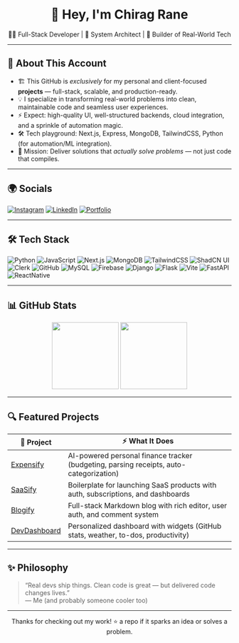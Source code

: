 <h1 align="center">🚀 Hey, I'm Chirag Rane</h1>
<p align="center">👨‍💻 Full-Stack Developer | 🧱 System Architect | 🔧 Builder of Real-World Tech</p>

---

## 🧠 About This Account

- 🏗 This GitHub is *exclusively* for my personal and client-focused **projects** — full-stack, scalable, and production-ready.
- 💡 I specialize in transforming real-world problems into clean, maintainable code and seamless user experiences.
- ⚡ Expect: high-quality UI, well-structured backends, cloud integration, and a sprinkle of automation magic.
- 🛠 Tech playground: Next.js, Express, MongoDB, TailwindCSS, Python (for automation/ML integration).
- 🎯 Mission: Deliver solutions that *actually solve problems* — not just code that compiles.

---

## 🌍 Socials

[![Instagram](https://img.shields.io/badge/Instagram-%23E4405F.svg?style=flat&logo=instagram&logoColor=white)](https://www.instagram.com/chiragrane04/)
[![LinkedIn](https://img.shields.io/badge/LinkedIn-%230077B5.svg?style=flat&logo=linkedin&logoColor=white)](https://www.linkedin.com/in/chirag-rane-2a7ba5270/)
[![Portfolio](https://img.shields.io/badge/Portfolio-Coming_Soon-blue)](#)

---

## 🛠️ Tech Stack

![Python](https://img.shields.io/badge/-Python-3776AB?style=flat&logo=python&logoColor=white)
![JavaScript](https://img.shields.io/badge/-JavaScript-F7DF1E?style=flat&logo=javascript&logoColor=black)
![Next.js](https://img.shields.io/badge/-Next.js-black?style=flat&logo=next.js)
![MongoDB](https://img.shields.io/badge/-MongoDB-47A248?style=flat&logo=mongodb&logoColor=white)
![TailwindCSS](https://img.shields.io/badge/-TailwindCSS-38B2AC?style=flat&logo=tailwind-css)
![ShadCN UI](https://img.shields.io/badge/-ShadCN-111827?style=flat&logo=react&logoColor=white)
![Clerk](https://img.shields.io/badge/-Clerk-F44?style=flat&logo=clerk&logoColor=white)
![GitHub](https://img.shields.io/badge/-GitHub-181717?style=flat&logo=github)
![MySQL](https://img.shields.io/badge/-MySql-181717?style=flat&logo=mysql&logoColor=orange)
![Firebase](https://img.shields.io/badge/-Firebase-181717?style=flat&logo=Firebase&logoColor=yellow)
![Django](https://img.shields.io/badge/-Django-181717?style=flat&logo=Django&logoColor=green)
![Flask](https://img.shields.io/badge/-Flask-181717?style=flat&logo=Flask&logoColor=sky)
![Vite](https://img.shields.io/badge/-Vite-181717?style=flat&logo=Vite&logoColor=purple)
![FastAPI](https://img.shields.io/badge/-FastApi-181717?style=flat&logo=FastApi&logoColor=teal)
![ReactNative](https://img.shields.io/badge/-reactnative-181717?style=flat&logo=reactnative&logoColor=emerald)

---

## 📊 GitHub Stats

<div align="center">
  <img height="150em" src="https://github-readme-stats.vercel.app/api?username=chiragRane-Projects&show_icons=true&theme=radical" />
  <img height="150em" src="https://github-readme-stats.vercel.app/api/top-langs/?username=chiragRane-Projects&layout=compact&theme=radical" />
</div>

---

## 🔍 Featured Projects

| 💼 Project | ⚡ What It Does |
|-----------|----------------|
| [Expensify](https://github.com/heychirag-projects/Expensify) | AI-powered personal finance tracker (budgeting, parsing receipts, auto-categorization) |
| [SaaSify](https://github.com/heychirag-projects/SaaSify) | Boilerplate for launching SaaS products with auth, subscriptions, and dashboards |
| [Blogify](https://github.com/heychirag-projects/Blogify) | Full-stack Markdown blog with rich editor, user auth, and comment system |
| [DevDashboard](https://github.com/heychirag-projects/DevDashboard) | Personalized dashboard with widgets (GitHub stats, weather, to-dos, productivity) |

---

## ✨ Philosophy

> “Real devs ship things. Clean code is great — but delivered code changes lives.”  
> — Me (and probably someone cooler too)

---

<p align="center">
  Thanks for checking out my work! ⭐ a repo if it sparks an idea or solves a problem.
</p>
